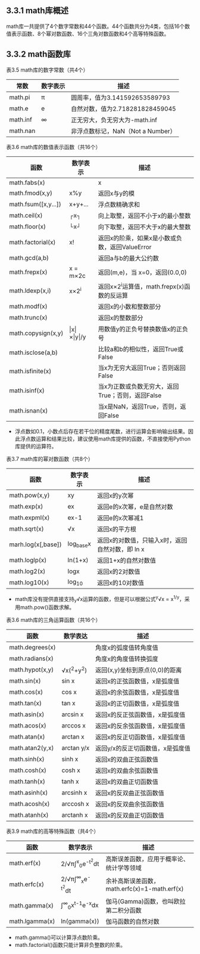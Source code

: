 ## 3.3.1 math库概述
math库一共提供了4个数字常数和44个函数。44个函数共分为4类，包括16个数值表示函数、8个幂对数函数、16个三角对数函数和4个高等特殊函数。
## 3.3.2 math函数库
表3.5 math库的数字常数（共4个）

常数 | 数字表示 | 描述
----|---------|----
math.pi | π | 圆周率，值为3.141592653589793
math.e | e | 自然对数，值为2.718281828459045
math.inf | ∞ | 正无穷大，负无穷大为-math.inf
math.nan |   | 非浮点数标记，NaN（Not a Number）

表3.6 math库的数值表示函数（共16个）

函数 | 数学表示 | 描述
-----|--------|-----
math.fabs(x) | |x| | 返回x的绝对值
math.fmod(x,y) | x%y | 返回x与y的模
math.fsum([x,y...]) | x+y+... | 浮点数精确求和
math.ceil(x) | ┌x┐ | 向上取整，返回不小于x的最小整数
math.floor(x) | └x┘ | 向下取整，返回不大于x的最大整数
math.factorial(x) | x! | 返回x的阶乘，如果x是小数或负数，返回ValueError
math.gcd(a,b) |  | 返回a与b的最大公约数
math.frepx(x) | x = m×2c | 返回(m,e)，当 x=0，返回(0.0,0)
math.ldexp(x,i) | x×2<sup>i</sup> | 返回x×2<sup>i</sup>运算值，math.frepx(x)函数的反运算
math.modf(x) |  | 返回x的小数和整数部分
math.trunc(x) |  | 返回x的整数部分
math.copysign(x,y) | \|x\|×\|y\|/y | 用数值y的正负号替换数值x的正负号
math.isclose(a,b) |  | 比较a和b的相似性，返回True或False
math.isfinite(x) |  | 当x为无穷大返回True；否则返回False
math.isinf(x) |  | 当x为正数或负数无穷大，返回True；否则，返回False
math.isnan(x) |  | 当x是NaN，返回True，否则，返回False

- 浮点数如0.1，小数点后存在若干位的精度尾数，进行运算会影响输出结果。因此浮点数运算和结果比较，建议使用math库提供的函数，不直接使用Python库提供的运算符。

表3.7 math库的幂对数函数（共8个）

函数 | 数字表示 | 描述
----|---------|----
math.pow(x,y) | xy | 返回x的y次幂
math.exp(x) | ex | 返回e的x次幂，e是自然对数
math.expml(x) | ex-1 | 返回e的x次幂减1
math.sqrt(x) | √x | 返回x的平方根
marh.log(x[,base]) | log<sub>base</sub>x | 返回x的对数值，只输入x时，返回自然对数，即 ln x
math.loglp(x) | ln(1+x) | 返回1+x的自然对数值
math.log2(x) | logx | 返回x的2对数值
math.log10(x) | log<sub>10</sub> | 返回x的10对数值

- math库没有提供直接支持<sub>y</sub>√x运算的函数，但是可以根据公式<sup>y</sup>√x = x<sup>1/y</sup>，采用math.pow()函数求解。

表3.6 math库的三角运算函数（共16个）

函数 | 数学表达 | 描述
-----|--------|----
math.degrees(x) |   | 角度x的弧度值转角度值
math.radians(x) |   | 角度x的角度值转换弧度
math.hypot(x,y) | √x(<sup>2</sup>+y<sup>2</sup>) | 返回(x,y)坐标到原点(0,0)的距离
math.sin(x) | sin x | 返回x的正弦函数值，x是弧度值
math.cos(x) | cos x | 返回x的余弦函数值，x是弧度值
math.tan(x) | tan x | 返回x的正切函数值，x是弧度值
math.asin(x) | arcsin x | 返回x的反正弦函数值，x是弧度值
math.acos(x) | arccos x | 返回x的反余弦函数值，x是弧度值
math.atan(x) | arctan x | 返回x的反正切函数值，x是弧度值
math.atan2(y,x) | arctan y/x | 返回y/x的反正切函数值，x是弧度值
math.sinh(x) | sinh x | 返回x的双曲正弦函数值
math.cosh(x) | cosh x | 返回x的双曲余弦函数值
math.tanh(x) | tanh x | 返回x的双曲正切函数值
math.asinh(x) | arcsinh x | 返回x的反双曲正弦函数值
math.acosh(x) | arccosh x | 返回x的反双曲余弦函数值
math.atanh(x) | arctanh x | 返回x的反双曲正切函数值

表3.9 math库的高等特殊函数（共4个）

函数 | 数学表示 | 描述
-----|--------|----
math.erf(x) | 2/√π∫<sup>x</sup><sub>0</sub>e<sup>-t<sup>2</sup></sup>dt | 高斯误差函数，应用于概率论、统计学等领域
math.erfc(x) | 2/√π∫<sup>∞</sup><sub>x</sub>e<sup>-t<sup>2</sup></sup>dt | 余补高斯误差函数，math.erfc(x)=1-math.erf(x)
math.gamma(x) | ∫<sup>∞</sup><sub>0</sub>x<sup>t-1</sup>e<sup>-x</sup>dx | 伽马(Gamma)函数，也叫欧拉第二积分函数
math.lgamma(x) | ln(gamma(x)) | 伽马函数的自然对数

- math.gamma()可以计算浮点数阶乘。
- math.factorial()函数只能计算非负整数的阶乘。
